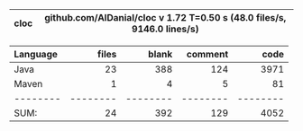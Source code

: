 
cloc|github.com/AlDanial/cloc v 1.72  T=0.50 s (48.0 files/s, 9146.0 lines/s)
--- | ---

Language|files|blank|comment|code
:-------|-------:|-------:|-------:|-------:
Java|23|388|124|3971
Maven|1|4|5|81
--------|--------|--------|--------|--------
SUM:|24|392|129|4052
